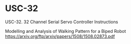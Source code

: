 # USC-32
USC-32. 32 Channel Serial Servo Controller Instructions

Modelling and Analysis of Walking Pattern for a Biped Robot
https://arxiv.org/ftp/arxiv/papers/1508/1508.02873.pdf
